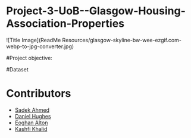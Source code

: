 # Project-3-UoB--Glasgow-Housing-Association-Properties

![Title Image](ReadMe Resources/glasgow-skyline-bw-wee-ezgif.com-webp-to-jpg-converter.jpg)

#Project objective:

#Dataset




# Contributors

* [Sadek Ahmed](https://github.com/Sadek-Ahmed16)  
* [Daniel Hughes](https://github.com/DanielHughes1580)  
* [Eoghan Alton](https://github.com/ERAA1997)
* [Kashfi Khalid](https://github.com/kashfi-khalid)
